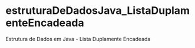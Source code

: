 # estruturaDeDadosJava_ListaDuplamenteEncadeada
Estrutura de Dados em Java - Lista Duplamente Encadeada
